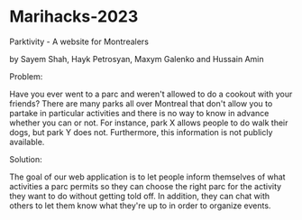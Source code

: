 # Marihacks-2023

Parktivity - A website for Montrealers

by Sayem Shah, Hayk Petrosyan, Maxym Galenko and Hussain Amin


Problem:

Have you ever went to a parc and weren't allowed to do a cookout with your friends? There are many parks all over Montreal that don't allow you to partake in particular activities and there is no way to know in advance whether you can or not. For instance, park X allows people to do walk their dogs, but park Y does not. Furthermore, this information is not publicly available.


Solution:

The goal of our web application is to let people inform themselves of what activities a parc permits so they can choose the right parc for the activity they want to do without getting told off. In addition, they can chat with others to let them know what they're up to in order to organize events.

